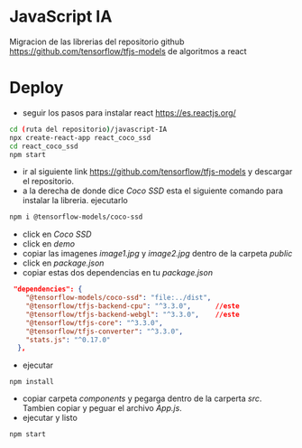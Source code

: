 # JavaScript IA
Migracion de las librerias del repositorio github https://github.com/tensorflow/tfjs-models de algoritmos a react 
# Deploy

- seguir los pasos para instalar react https://es.reactjs.org/

```bash
cd (ruta del repositorio)/javascript-IA
npx create-react-app react_coco_ssd
cd react_coco_ssd
npm start
```

- ir al siguiente link https://github.com/tensorflow/tfjs-models y descargar el repositorio.
- a la derecha de donde dice _Coco SSD_ esta el siguiente comando para instalar la libreria. ejecutarlo
```bash
npm i @tensorflow-models/coco-ssd
```

- click en _Coco SSD_
- click en _demo_
- copiar las imagenes _image1.jpg_ y _image2.jpg_ dentro de la carpeta _public_
- click en _package.json_
- copiar estas dos dependencias en tu _package.json_
```json
 "dependencies": {
    "@tensorflow-models/coco-ssd": "file:../dist",
    "@tensorflow/tfjs-backend-cpu": "^3.3.0",      //este
    "@tensorflow/tfjs-backend-webgl": "^3.3.0",    //este
    "@tensorflow/tfjs-core": "^3.3.0",
    "@tensorflow/tfjs-converter": "^3.3.0",
    "stats.js": "^0.17.0"
  },
```
- ejecutar
```bach
npm install
```
- copiar carpeta _components_ y pegarga dentro de la carperta _src_. Tambien copiar y peguar el archivo _App.js_.
- ejecutar y listo
```bach
npm start
```

